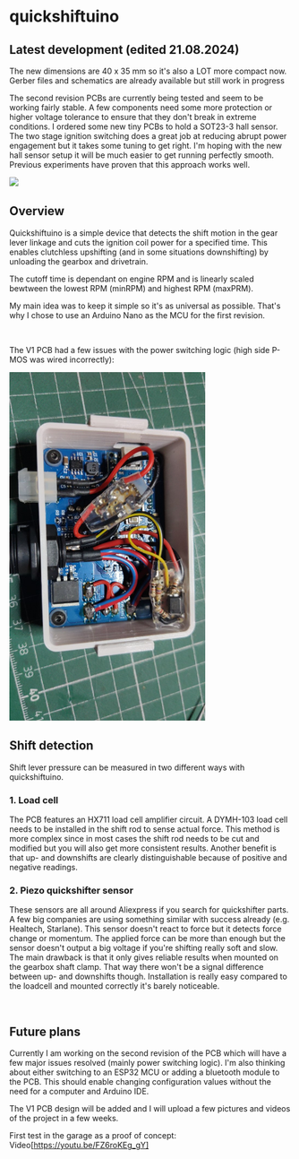 # quickshiftuino
## Latest development (edited 21.08.2024)
The new dimensions are 40 x 35 mm so it's also a LOT more compact now.
Gerber files and schematics are already available but still work in progress

The second revision PCBs are currently being tested and seem to be working fairly stable. A few components need some more protection or higher voltage tolerance to ensure that they don't break in extreme conditions.
I ordered some new tiny PCBs to hold a SOT23-3 hall sensor. The two stage ignition switching does a great job at reducing abrupt power engagement but it takes some tuning to get right. I'm hoping with the new hall sensor setup it will be much easier to get running perfectly smooth. Previous experiments have proven that this approach works well.

<img src='img/r2_electronics.JPG' width='350'>

<br>

## Overview
Quickshiftuino is a simple device that detects the shift motion in the gear lever linkage and cuts the ignition coil power for a specified time.
This enables clutchless upshifting (and in some situations downshifting) by unloading the gearbox and drivetrain.

The cutoff time is dependant on engine RPM and is linearly scaled bewtween the lowest RPM (minRPM) and highest RPM (maxPRM).

My main idea was to keep it simple so it's as universal as possible. That's why I chose to use an Arduino Nano as the MCU for the first revision.

<br>

The V1 PCB had a few issues with the power switching logic (high side P-MOS was wired incorrectly):

<img src='img/r1_electronics.jpg' width='350'>

<br>

## Shift detection
Shift lever pressure can be measured in two different ways with quickshiftuino.

  ### 1. Load cell
  The PCB features an HX711 load cell amplifier circuit.
  A DYMH-103 load cell needs to be installed in the shift rod to sense actual force.
  This method is more complex since in most cases the shift rod needs to be cut and modified but you will also get more consistent results.
  Another benefit is that up- and downshifts are clearly distinguishable because of positive and negative readings.

  ### 2. Piezo quickshifter sensor
  These sensors are all around Aliexpress if you search for quickshifter parts. A few big companies are using something similar with success already (e.g. Healtech, Starlane).
  This sensor doesn't react to force but it detects force change or momentum. The applied force can be more than enough but the sensor doesn't output a big voltage if you're shifting really soft and slow.
  The main drawback is that it only gives reliable results when mounted on the gearbox shaft clamp. That way there won't be a signal difference between up- and downshifts though.
  Installation is really easy compared to the loadcell and mounted correctly it's barely noticeable.

<br>

## Future plans
Currently I am working on the second revision of the PCB which will have a few major issues resolved (mainly power switching logic).
I'm also thinking about either switching to an ESP32 MCU or adding a bluetooth module to the PCB. This should enable changing configuration values without the need for a computer and Arduino IDE.

The V1 PCB design will be added and I will upload a few pictures and videos of the project in a few weeks.

First test in the garage as a proof of concept: Video[https://youtu.be/FZ6roKEg_gY]
